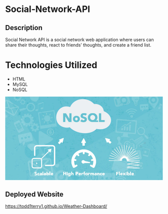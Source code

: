 # Social-Network-API

## Description 
 Social Network API is a social network web application where users can share their thoughts, react to friends’ thoughts, and create a friend list. 

# Technologies Utilized
* HTML
* MySQL
* NoSQL


![Todd's weather dashboard](assets/images/nosql.png)

## Deployed Website
https://todd1terry1.github.io/Weather-Dashboard/
